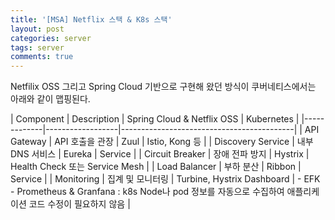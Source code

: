 ```yaml
---
title: '[MSA] Netflix 스택 & K8s 스택'
layout: post
categories: server
tags: server
comments: true
---
```


Netfilix OSS 그리고 Spring Cloud 기반으로 구현해 왔던 방식이 쿠버네티스에서는 아래와 같이 맵핑된다.

| Component   | Description      | Spring Cloud & Netflix OSS | Kubernetes |
|-------------|------------------|-------------------------------------------|
| API Gateway | API 호출을 관장 | Zuul                       | Istio, Kong 등 |
| Discovery Service | 내부 DNS 서비스 | Eureka               | Service |
| Circuit Breaker | 장애 전파 방지 | Hystrix               | Health Check 또는 Service Mesh |
| Load Balancer | 부하 분산 | Ribbon               | Service |
| Monitoring  | 집계 및 모니터링 | Turbine, Hystrix Dashboard | - EFK <br> - Prometheus & Granfana : k8s Node나 pod 정보를 자동으로 수집하여 애플리케이션 코드 수정이 필요하지 않음 |

